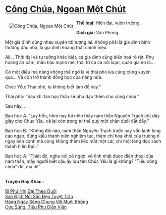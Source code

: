 <a href="https://utruyen.com/truyen/cong-chua-ngoan-mot-chut/19310/" title="Công Chúa, Ngoan Một Chút"><h1>Công Chúa, Ngoan Một Chút</h1></a><div style="display:table"><img align="right" style="float: left; padding: 10px;" src="https://utruyen.com/images/story/200x260/cong-chua-ngoan-mot-chut.jpg" alt="Công Chúa, Ngoan Một Chút"><strong>Thể loại: </strong>Hiện đại, vườn trường.<p></p><strong>Dịch giả:</strong> Vãn Phong<p></p>Một gia đình cùng nhau xuyên tới tương lai. Không phải là gia đình bình thường đâu nha, là gia đình hoàng thất chính hiệu. <p></p>Aii... Thời đại và tư tưởng khác biệt, cả gia đình cũng biến hoá rõ rệt. Phụ hoàng ăn bám, mẫu hậu mạnh mẽ, thái tử ca ca nổi loạn, quản gia ẻo lả....<p></p>Có một điều mà nàng không thể ngờ là vị thái phó kia cũng cùng xuyên qua... Và còn trở thành đồng học của nàng nữa.<p></p>Chúc Yểu: Thái phó, ta không biết làm đề này.”<p></p>Thái phó: “Sau khi tan học thần sẽ phụ đạo thêm cho công chúa.”<p></p>Sau này…<p></p>Bạn học A: “Lạy hồn, hôm nay tui nhìn thấy nam thần Nguyên Trạch cột dây giày cho Chúc Yểu, vả lại còn trong tư thế quỳ một chân dưới đất đấy.”<p></p>Bạn học B: “Không đời nào, nam thần Nguyên Trạch trước nay vốn lạnh lùng cao ngạo, đúng kiểu thanh niên nghiêm túc, thậm chí hoa khôi của trường ở ngay bên cạnh mà cũng không thèm liếc mắt một cái, chỉ một lòng đọc sách thánh hiền thôi.”<p></p>Bạn học A: “Thiệt đó, nghe nói có người vô tình nhặt được điện thoại của nam thần, mấy người biết cậu ấy lưu tên Chúc Yểu là gì không? “Tiểu công chúa” đó, má ơi!”</div><p><br><b>Truyện Hay Khác :</b></p><a href="https://utruyen.com/truyen/bi-phu-nhi-dai-theo-duoi/19054/" alt="Bị Phú Nhị Đại Theo Đuổi">Bị Phú Nhị Đại Theo Đuổi</a><br/><a href="https://github.com/quanluxury/ngontinhhot/tree/master/truyenhay/19200/" alt="Sao Địch Nổi Sắc Đẹp Tuyệt Trần">Sao Địch Nổi Sắc Đẹp Tuyệt Trần</a><br/><a href="https://github.com/quanluxury/ngontinhhot/tree/master/truyenhay/19257/" alt="Hàng Ngày Sống Chung Với Muội Khống">Hàng Ngày Sống Chung Với Muội Khống</a><br/><a href="https://truyenngontinhay.wordpress.com/2019/10/03/cuc-sung-tieu-phu-dien-vien/" alt="Cực Sủng, Tiểu Phụ Điền Viên">Cực Sủng, Tiểu Phụ Điền Viên</a><br/>